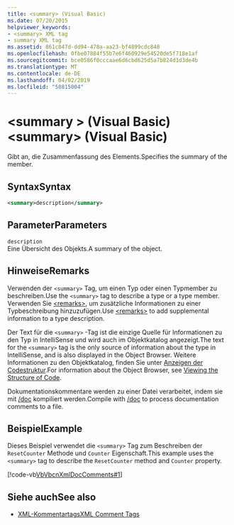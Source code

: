 ```yaml
---
title: <summary> (Visual Basic)
ms.date: 07/20/2015
helpviewer_keywords:
- <summary> XML tag
- summary XML tag
ms.assetid: 861c847d-dd94-478a-aa23-bf4899cdc848
ms.openlocfilehash: 0fbe07884f55b7e6f460929e54520de5f718e1af
ms.sourcegitcommit: bce0586f0cccaae6d6cbd625d5a7b824d1d3de4b
ms.translationtype: MT
ms.contentlocale: de-DE
ms.lasthandoff: 04/02/2019
ms.locfileid: "58815004"
---
```

# <a name="summary-visual-basic"></a><span data-ttu-id="badc1-102">\<summary > (Visual Basic)</span><span class="sxs-lookup"><span data-stu-id="badc1-102">\<summary> (Visual Basic)</span></span>
<span data-ttu-id="badc1-103">Gibt an, die Zusammenfassung des Elements.</span><span class="sxs-lookup"><span data-stu-id="badc1-103">Specifies the summary of the member.</span></span>  
  
## <a name="syntax"></a><span data-ttu-id="badc1-104">Syntax</span><span class="sxs-lookup"><span data-stu-id="badc1-104">Syntax</span></span>  
  
```xml  
<summary>description</summary>  
```  
  
## <a name="parameters"></a><span data-ttu-id="badc1-105">Parameter</span><span class="sxs-lookup"><span data-stu-id="badc1-105">Parameters</span></span>  
 `description`  
 <span data-ttu-id="badc1-106">Eine Übersicht des Objekts.</span><span class="sxs-lookup"><span data-stu-id="badc1-106">A summary of the object.</span></span>  
  
## <a name="remarks"></a><span data-ttu-id="badc1-107">Hinweise</span><span class="sxs-lookup"><span data-stu-id="badc1-107">Remarks</span></span>  
 <span data-ttu-id="badc1-108">Verwenden der `<summary>` Tag, um einen Typ oder einen Typmember zu beschreiben.</span><span class="sxs-lookup"><span data-stu-id="badc1-108">Use the `<summary>` tag to describe a type or a type member.</span></span> <span data-ttu-id="badc1-109">Verwenden Sie [\<remarks>](../../../visual-basic/language-reference/xmldoc/remarks.md), um zusätzliche Informationen zu einer Typbeschreibung hinzuzufügen.</span><span class="sxs-lookup"><span data-stu-id="badc1-109">Use [\<remarks>](../../../visual-basic/language-reference/xmldoc/remarks.md) to add supplemental information to a type description.</span></span>  
  
 <span data-ttu-id="badc1-110">Der Text für die `<summary>` -Tag ist die einzige Quelle für Informationen zu den Typ in IntelliSense und wird auch im Objektkatalog angezeigt.</span><span class="sxs-lookup"><span data-stu-id="badc1-110">The text for the `<summary>` tag is the only source of information about the type in IntelliSense, and is also displayed in the Object Browser.</span></span> <span data-ttu-id="badc1-111">Weitere Informationen zu den Objektkatalog, finden Sie unter [Anzeigen der Codestruktur](/visualstudio/ide/viewing-the-structure-of-code).</span><span class="sxs-lookup"><span data-stu-id="badc1-111">For information about the Object Browser, see [Viewing the Structure of Code](/visualstudio/ide/viewing-the-structure-of-code).</span></span>  
  
 <span data-ttu-id="badc1-112">Dokumentationskommentare werden zu einer Datei verarbeitet, indem sie mit [/doc](../../../visual-basic/reference/command-line-compiler/doc.md) kompiliert werden.</span><span class="sxs-lookup"><span data-stu-id="badc1-112">Compile with [/doc](../../../visual-basic/reference/command-line-compiler/doc.md) to process documentation comments to a file.</span></span>  
  
## <a name="example"></a><span data-ttu-id="badc1-113">Beispiel</span><span class="sxs-lookup"><span data-stu-id="badc1-113">Example</span></span>  
 <span data-ttu-id="badc1-114">Dieses Beispiel verwendet die `<summary>` Tag zum Beschreiben der `ResetCounter` Methode und `Counter` Eigenschaft.</span><span class="sxs-lookup"><span data-stu-id="badc1-114">This example uses the `<summary>` tag to describe the `ResetCounter` method and `Counter` property.</span></span>  
  
 [!code-vb[VbVbcnXmlDocComments#1](~/samples/snippets/visualbasic/VS_Snippets_VBCSharp/VbVbcnXmlDocComments/VB/Class1.vb#1)]  
  
## <a name="see-also"></a><span data-ttu-id="badc1-115">Siehe auch</span><span class="sxs-lookup"><span data-stu-id="badc1-115">See also</span></span>

- [<span data-ttu-id="badc1-116">XML-Kommentartags</span><span class="sxs-lookup"><span data-stu-id="badc1-116">XML Comment Tags</span></span>](../../../visual-basic/language-reference/xmldoc/index.md)
